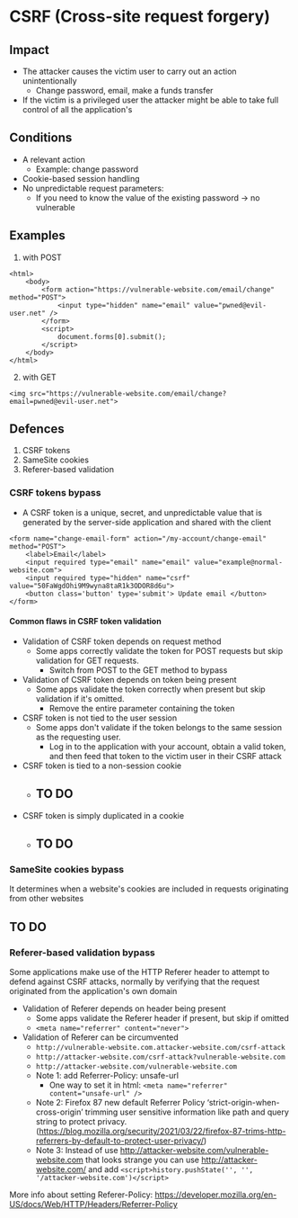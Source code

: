 # CSRF (Cross-site request forgery)

## Impact
- The attacker causes the victim user to carry out an action unintentionally
  - Change password, email, make a funds transfer
- If the victim is a privileged user the attacker might be able to take full control of all the application's

## Conditions
- A relevant action
  - Example: change password
- Cookie-based session handling
- No unpredictable request parameters:
  - If you need to know the value of the existing password -> no vulnerable

## Examples
1) with POST
```
<html>
    <body>
        <form action="https://vulnerable-website.com/email/change" method="POST">
            <input type="hidden" name="email" value="pwned@evil-user.net" />
        </form>
        <script>
            document.forms[0].submit();
        </script>
    </body>
</html>
```
2) with GET
```
<img src="https://vulnerable-website.com/email/change?email=pwned@evil-user.net">
```

## Defences
1) CSRF tokens
2) SameSite cookies
3) Referer-based validation

### CSRF tokens bypass
- A CSRF token is a unique, secret, and unpredictable value that is generated by the server-side application and shared with the client 
```
<form name="change-email-form" action="/my-account/change-email" method="POST">
    <label>Email</label>
    <input required type="email" name="email" value="example@normal-website.com">
    <input required type="hidden" name="csrf" value="50FaWgdOhi9M9wyna8taR1k3ODOR8d6u">
    <button class='button' type='submit'> Update email </button>
</form>
```
#### Common flaws in CSRF token validation
- Validation of CSRF token depends on request method
  - Some apps correctly validate the token for POST requests but skip validation for GET requests.
    - Switch from POST to the GET method to bypass
- Validation of CSRF token depends on token being present
  - Some apps validate the token correctly when present but skip validation if it's omitted.
    - Remove the entire parameter containing the token
- CSRF token is not tied to the user session
  - Some apps don't validate if the token belongs to the same session as the requesting user.
    -  Log in to the application with your account, obtain a valid token, and then feed that token to the victim user in their CSRF attack
- CSRF token is tied to a non-session cookie
  - ## TO DO
- CSRF token is simply duplicated in a cookie
  - ## TO DO

### SameSite cookies bypass
It determines when a website's cookies are included in requests originating from other websites
## TO DO

### Referer-based validation bypass
Some applications make use of the HTTP Referer header to attempt to defend against CSRF attacks, normally by verifying that the request originated from the application's own domain
- Validation of Referer depends on header being present
  - Some apps validate the Referer header if present, but skip if omitted
  - ` <meta name="referrer" content="never"> `
- Validation of Referer can be circumvented
  - ` http://vulnerable-website.com.attacker-website.com/csrf-attack `
  - ` http://attacker-website.com/csrf-attack?vulnerable-website.com `
  - ` http://attacker-website.com/vulnerable-website.com `
  - Note 1: add Referrer-Policy: unsafe-url
    - One way to set it in html: ` <meta name="referrer" content="unsafe-url" /> `
  - Note 2: Firefox 87 new default Referrer Policy ‘strict-origin-when-cross-origin’ trimming user sensitive information like path and query string to protect privacy. (https://blog.mozilla.org/security/2021/03/22/firefox-87-trims-http-referrers-by-default-to-protect-user-privacy/)
  - Note 3: Instead of use http://attacker-website.com/vulnerable-website.com that looks strange you can use http://attacker-website.com/ and add ` <script>history.pushState('', '', '/attacker-website.com')</script> `

More info about setting Referer-Policy: https://developer.mozilla.org/en-US/docs/Web/HTTP/Headers/Referrer-Policy

